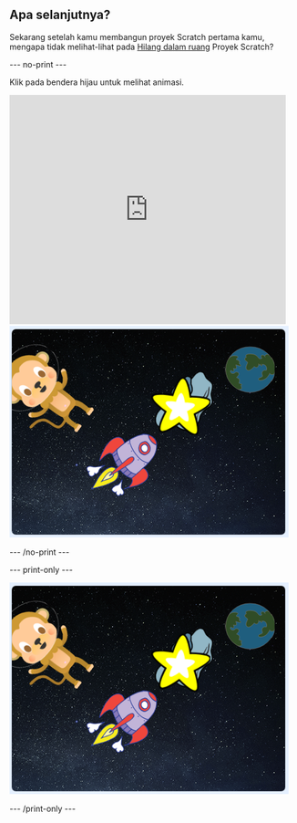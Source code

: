## Apa selanjutnya?

Sekarang setelah kamu membangun proyek Scratch pertama kamu, mengapa tidak melihat-lihat pada [Hilang dalam ruang](https://projects.raspberrypi.org/en/projects/lost-in-space?utm_source=pathway&utm_medium=whatnext&utm_campaign=projects) Proyek Scratch?

\--- no-print \---

Klik pada bendera hijau untuk melihat animasi.

<div class="scratch-preview">
  <iframe allowtransparency="true" width="485" height="402" src="https://scratch.mit.edu/projects/embed/276873231/?autostart=false" frameborder="0" scrolling="no"></iframe>
  <img src="images/space-final.png">
</div>

\--- /no-print \---

\--- print-only \---

![Proyek selesai](images/space-final.png)

\--- /print-only \---